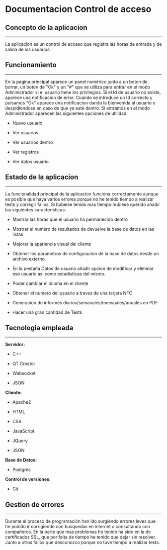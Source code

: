 # Documentacion Control de acceso


## Concepto de la aplicacion
***********************************************************
La aplicacion es un control de acceso que registra las horas de entrada y de salida de los usuarios.

## Funcionamiento
***********************************************************
En la pagina principal aparece un panel numérico junto a un boton de borrar, un boton de "Ok" y un "#" que se utiliza para entrar en el modo Administrador si el usuario tiene los privilegios. Si el Id de usuario no existe, aparece una notificacion de error. Cuando se introduce un Id correcto y pulsamos "Ok" aparece una notificacion dando la bienvenida al usuario o despidiendose en caso de que ya esté dentro. Si entramos en el modo Administrador aparecen las siguientes opciones de utilidad:

- Nuevo usuario

- Ver usuarios

- Ver usuarios dentro

- Ver registros

- Ver datos usuario


## Estado de la aplicacion
***********************************************************
La funcionalidad principal de la aplicacion funciona correctamente aunque es posible que haya varios errores porque no he tenido tiempo a realizar tests y corregir fallos.
Si hubiese tenido mas tiempo hubiese querido añadir las siguientes caracteristicas:

- Mostrar las horas que el usuario ha permanecido dentro

- Mostrar el numero de resultados de devuelve la base de datos en las listas

- Mejorar la apariencia visual del cliente

- Obtener los parametros de configuracion de la base de datos desde un archivo externo

- En la pestaña Datos de usuario añadir opcion de modificar y eliminar ese usuario asi como estadisticas del mismo.

- Poder cambiar el idioma en el cliente

- Obtener el numero del usuario a traves de una tarjeta NFC 

- Generacion de informes diarios/semanales/mensuales/anuales en PDF

- Hacer una gran cantidad de Tests


## Tecnologia empleada
***********************************************************
**Servidor:**

- C++

- QT Creator

- Websocket

- JSON

**Cliente:**

- Apache2

- HTML

- CSS

- JavaScript

- JQuery

- JSON

**Base de Datos:**

- Postgres


**Control de versiones:**

- Git


## Gestion de errores
***********************************************************
Durante el proceso de programación han ido surgiendo errores leves que he podido ir corrigiendo con busquedas en internet o consultando con compañeros. En la parte que mas problemas he tenido ha sido en la de certificados SSL, que por falta de tiempo he tenido que dejar sin resolver. Junto a otros fallos que desconozco porque no tuve tiempo a realizar tests.
